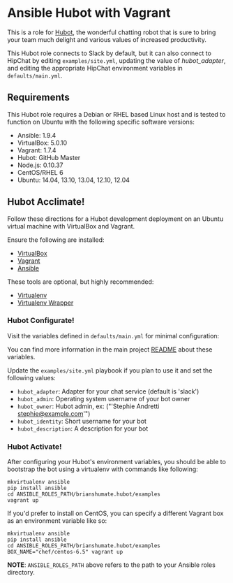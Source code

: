 # Ansible Hubot with Vagrant

This is a role for [Hubot](http://hubot.github.com/), the wonderful chatting
robot that is sure to bring your team much delight and various values of
increased productivity.

This Hubot role connects to Slack by default, but it can also connect to
HipChat by editing `examples/site.yml`, updating the value of
*hubot_adapter*, and editing the appropriate HipChat environment variables in
`defaults/main.yml`.

## Requirements

This Hubot role requires a Debian or RHEL based Linux host and is tested to
function on Ubuntu with the following specific software versions:

* Ansible: 1.9.4
* VirtualBox: 5.0.10
* Vagrant: 1.7.4
* Hubot: GitHub Master
* Node.js: 0.10.37
* CentOS/RHEL 6
* Ubuntu: 14.04, 13.10, 13.04, 12.10, 12.04

## Hubot Acclimate!

Follow these directions for a Hubot development deployment on an Ubuntu
virtual machine with VirtualBox and Vagrant.

Ensure the following are installed:

* [VirtualBox](https://www.virtualbox.org/)
* [Vagrant](http://www.vagrantup.com/)
* [Ansible](http://www.ansibleworks.com/docs/intro_installation.html)

These tools are optional, but highly recommended:

* [Virtualenv](http://www.virtualenv.org/)
* [Virtualenv Wrapper](https://bitbucket.org/dhellmann/virtualenvwrapper/)

### Hubot Configurate!

Visit the variables defined in `defaults/main.yml` for minimal configuration:

You can find more information in the main project [README](README.md)
about these variables.

Update the `examples/site.yml` playbook if you plan to use it and set
the following values:

* `hubot_adapter`: Adapter for your chat service (default is 'slack')
* `hubot_admin`: Operating system username of your bot owner
* `hubot_owner`: Hubot admin, ex: ("'Stephie Andretti <stephie@example.com>'")
* `hubot_identity`: Short username for your bot
* `hubot_description`: A description for your bot

### Hubot Activate!

After configuring your Hubot's environment variables, you should be able to
bootstrap the bot using a virtualenv with commands like following:

```
mkvirtualenv ansible
pip install ansible
cd ANSIBLE_ROLES_PATH/brianshumate.hubot/examples
vagrant up
```

If you'd prefer to install on CentOS, you can specify a different Vagrant
box as an environment variable like so:

```
mkvirtualenv ansible
pip install ansible
cd ANSIBLE_ROLES_PATH/brianshumate.hubot/examples
BOX_NAME="chef/centos-6.5" vagrant up
```

**NOTE**: `ANSIBLE_ROLES_PATH` above refers to the path to your Ansible
roles directory.
